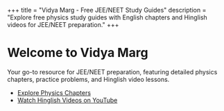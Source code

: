 +++
title = "Vidya Marg - Free JEE/NEET Study Guides"
description = "Explore free physics study guides with English chapters and Hinglish videos for JEE/NEET preparation."
+++

# Welcome to Vidya Marg

Your go-to resource for JEE/NEET preparation, featuring detailed physics chapters, practice problems, and Hinglish video lessons.

- [Explore Physics Chapters](/books/physics/v1)
- [Watch Hinglish Videos on YouTube](https://www.youtube.com/@VidyaMargbyRaviShankar-w9u)